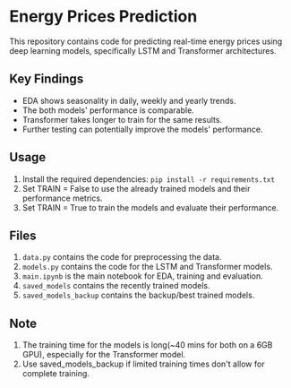 # Energy Prices Prediction

This repository contains code for predicting real-time energy prices using deep learning models, specifically LSTM and Transformer architectures. 

## Key Findings

- EDA shows seasonality in daily, weekly and yearly trends.
- The both models' performance is comparable.
- Transformer takes longer to train for the same results.
- Further testing can potentially improve the models' performance.

## Usage

1. Install the required dependencies: `pip install -r requirements.txt`
2. Set TRAIN = False to use the already trained models and their performance metrics.
3. Set TRAIN = True to train the models and evaluate their performance.

## Files

1. `data.py` contains the code for preprocessing the data.
2. `models.py` contains the code for the LSTM and Transformer models.
3. `main.ipynb` is the main notebook for EDA, training and evaluation.
4. `saved_models` contains the recently trained models. 
4. `saved_models_backup` contains the backup/best trained models. 

## Note

1. The training time for the models is long(~40 mins for both on a 6GB GPU), especially for the Transformer model.
2. Use saved_models_backup if limited training times don't allow for complete training.